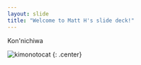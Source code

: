 ```yaml
---
layout: slide
title: "Welcome to Matt H's slide deck!"
---
```


Kon'nichiwa

![kimonotocat](https://octodex.github.com/images/kimonotocat.png)
{: .center}
